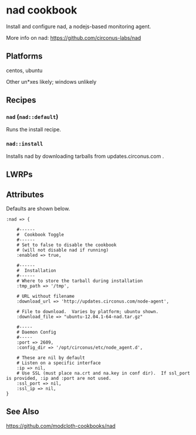 # nad cookbook

Install and configure nad, a nodejs-based monitoring agent.

More info on nad: https://github.com/circonus-labs/nad

## Platforms

centos, ubuntu

Other un*xes likely; windows unlikely

## Recipes

### `nad` (`nad::default`)

Runs the install recipe.

### `nad::install`

Installs nad by downloading tarballs from updates.circonus.com .

## LWRPs

## Attributes

Defaults are shown below.

    :nad => {

        #------
        #  Cookbook Toggle
        #------
        # Set to false to disable the cookbook 
        # (will not disable nad if running)        
        :enabled => true, 

        #------
        #  Installation
        #------
        # Where to store the tarball during installation
        :tmp_path => '/tmp',

        # URL without filename
        :download_url => 'http://updates.circonus.com/node-agent',

        # File to download.  Varies by platform; ubuntu shown.
        :download_file => "ubuntu-12.04.1-64-nad.tar.gz"

        #-----
        # Daemon Config
        #-----
        :port => 2609,
        :config_dir => '/opt/circonus/etc/node_agent.d',

        # These are nil by default
        # Listen on a specific interface
        :ip => nil, 
        # Use SSL (must place na.crt and na.key in conf dir).  If ssl_port is provided, :ip and :port are not used.
        :ssl_port => nil, 
        :ssl_ip => nil,
    }

## See Also

https://github.com/modcloth-cookbooks/nad


